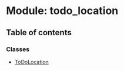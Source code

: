 # Module: todo\_location

## Table of contents

### Classes

- [ToDoLocation](../wiki/todo_location.ToDoLocation)
